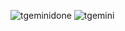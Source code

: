 ![tgeminidone](https://github.com/user-attachments/assets/5d872ae3-b693-4f57-b8ee-8889ae78167b)
![tgemini](https://github.com/user-attachments/assets/826fdbe2-844a-4288-87d6-084485276934)
